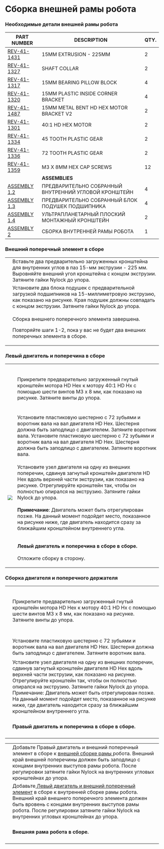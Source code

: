 # Сборка внешней рамы робота

### Необходимые детали внешней рамы робота

| **PART NUMBER**                                                                                                        | **DESCRIPTION**                                       | **QTY.** |
| ---------------------------------------------------------------------------------------------------------------------- | ----------------------------------------------------- | -------- |
| [REV-41-1431](https://www.revrobotics.com/rev-41-1431/)                                                                | 15MM EXTRUSION - 225MM                                | 2        |
| [REV-41-1327](https://www.revrobotics.com/rev-41-1327/)                                                                | SHAFT COLLAR                                          | 2        |
| [REV-41-1317](https://www.revrobotics.com/rev-41-1317/)                                                                | 15MM BEARING PILLOW BLOCK                             | 4        |
| [REV-41-1320](https://www.revrobotics.com/rev-41-1320/)                                                                | 15MM PLASTIC INSIDE CORNER BRACKET                    | 4        |
| [REV-41-1487](https://www.revrobotics.com/rev-41-1487/)                                                                | 15MM METAL BENT HD HEX MOTOR BRACKET V2               | 2        |
| [REV-41-1301](https://www.revrobotics.com/rev-41-1301/)                                                                | 40:1 HD HEX MOTOR                                     | 2        |
| [REV-41-1334](https://www.revrobotics.com/rev-41-1334/)                                                                | 45 TOOTH PLASTIC GEAR                                 | 2        |
| [REV-41-1336](https://www.revrobotics.com/rev-41-1336/)                                                                | 72 TOOTH PLASTIC GEAR                                 | 2        |
| [REV-41-1359](https://www.revrobotics.com/rev-41-1359/)                                                                | M3 X 8MM HEX CAP SCREWS                               | 12       |
|                                                                                                                        | **ASSEMBLIES**                                        |          |
| [ASSEMBLY 1.2](https://github.com/hectoxor/transhitlation/blob/main/build-guides/class-bot/broken-reference/README.md) | ПРЕДВАРИТЕЛЬНО СОБРАННЫЙ ВНУТРЕННИЙ УГЛОВОЙ КРОНШТЕЙН | 4        |
| [ASSEMBLY 1.3](https://github.com/hectoxor/transhitlation/blob/main/build-guides/class-bot/broken-reference/README.md) | ПРЕДВАРИТЕЛЬНО СОБРАННЫЙ БЛОК ПОДУШЕК ПОДШИПНИКА      | 4        |
| [ASSEMBLY 1.4](https://github.com/hectoxor/transhitlation/blob/main/build-guides/class-bot/broken-reference/README.md) | УЛЬТРАПЛАНЕТАРНЫЙ ПЛОСКИЙ МОНТАЖНЫЙ КРОНШТЕЙН         | 2        |
| [ASSEMBLY 2](https://github.com/hectoxor/transhitlation/blob/main/build-guides/class-bot/broken-reference/README.md)   | СБОРКА ВНУТРЕННЕЙ РАМЫ РОБОТА                         | 1        |

### Внешний поперечный элемент в сборе

|                                                                                                                                                                                                                                                                                                                        |                                                                                                                                                                                                                |
| ---------------------------------------------------------------------------------------------------------------------------------------------------------------------------------------------------------------------------------------------------------------------------------------------------------------------- | -------------------------------------------------------------------------------------------------------------------------------------------------------------------------------------------------------------- |
| <p>​</p><p><img src="https://2589213514-files.gitbook.io/~/files/v0/b/gitbook-legacy-files/o/assets%2F-M5yw0n8IneF5-9ybLjT%2F-MMRhIgLPv-irXg3_tVp%2F-MMRr2yy9h4zgoZQsTSv%2FEDU%20Kit_MCM%20-%20Add%20Corner%20Brackets.svg?alt=media&#x26;token=15e06c68-4662-44cb-ac72-2dfe7f98bbbe" alt="" data-size="original"></p> | Вставьте два предварительно загруженных кронштейна для внутренних углов в паз 15-мм экструзии - 225 мм. Выровняйте внешний угол кронштейна с концом экструзии. Затяните гайки Nylock до упора.                 |
| <p>​</p><p><img src="https://2589213514-files.gitbook.io/~/files/v0/b/gitbook-legacy-files/o/assets%2F-M5yw0n8IneF5-9ybLjT%2F-MMRhIgLPv-irXg3_tVp%2F-MMRrDEAReItK3F07YYz%2FEDU%20Kit_MCM%20-%20Add%20Pillow%20Blocks.svg?alt=media&#x26;token=6d61ad0f-17ae-422d-ac67-dcee6469185e" alt="" data-size="original"></p>   | Установите два блока подушек с предварительной загрузкой подшипников на 15-миллиметровую экструзию, как показано на рисунке. Края подушек должны совпадать с концом экструзии. Затяните гайки Nylock до упора. |
| <p>​</p><p><img src="https://2589213514-files.gitbook.io/~/files/v0/b/gitbook-legacy-files/o/assets%2F-M5yw0n8IneF5-9ybLjT%2F-MMRhIgLPv-irXg3_tVp%2F-MMRsHoICVA3S_Pu7ifV%2FEDU%20Kit_MCM%20-%20Complete.svg?alt=media&#x26;token=c3f51b1c-c0d9-4887-954e-ae37ed0532e4" alt="" data-size="original"></p>                | <p>Сборка внешнего поперечного элемента завершена.</p><p>Повторяйте шаги 1-2, пока у вас не будет два внешних поперечных элемента в сборе.</p>                                                                 |

### Левый двигатель и поперечина в сборе

|                                                                                                                                                                                                                                                                                                                                                                                                                                                                                                                                                                                                                                                                            |                                                                                                                                                                                                                                                                                                                                                                                                                                                                                               |
| -------------------------------------------------------------------------------------------------------------------------------------------------------------------------------------------------------------------------------------------------------------------------------------------------------------------------------------------------------------------------------------------------------------------------------------------------------------------------------------------------------------------------------------------------------------------------------------------------------------------------------------------------------------------------- | --------------------------------------------------------------------------------------------------------------------------------------------------------------------------------------------------------------------------------------------------------------------------------------------------------------------------------------------------------------------------------------------------------------------------------------------------------------------------------------------- |
| <p>​</p><p><img src="https://2589213514-files.gitbook.io/~/files/v0/b/gitbook-legacy-files/o/assets%2F-M5yw0n8IneF5-9ybLjT%2F-MMRhIgLPv-irXg3_tVp%2F-MMRtMb1W03T6Vou7f3-%2FEDU%20Kit_LMA%20-%20Add%20Bracket.svg?alt=media&#x26;token=0ecdad2a-c4b4-4c2f-8e15-5802bfd429c8" alt="" data-size="original"></p><p><strong>​</strong></p><p><strong>​</strong></p><p><img src="https://2589213514-files.gitbook.io/~/files/v0/b/gitbook-legacy-files/o/assets%2F-M5yw0n8IneF5-9ybLjT%2F-MMRhIgLPv-irXg3_tVp%2F-MMRtfm2haghINxIs7TK%2FEDU%20Kit_LMA-%20After%20adding%20Bracket.svg?alt=media&#x26;token=34b2434c-7293-4c9f-8be3-89fe2ca5103e" alt="" data-size="original"></p> | Прикрепите предварительно загруженный гнутый кронштейн мотора HD Hex к мотору 40:1 HD Hx с помощью шести винтов M3 x 8 мм, как показано на рисунке. Затяните винты до упора.                                                                                                                                                                                                                                                                                                                  |
| <p>​</p><p><img src="https://2589213514-files.gitbook.io/~/files/v0/b/gitbook-legacy-files/o/assets%2F-M5yw0n8IneF5-9ybLjT%2F-MMRhIgLPv-irXg3_tVp%2F-MMRv5WuHu0_vUanxgz8%2FEDU%20Kit_LMA%20-%20Add%20Gear%20and%20Collar.svg?alt=media&#x26;token=ce8aea8c-a5a5-4ee0-b90e-29cbea65e6ed" alt="" data-size="original"></p>                                                                                                                                                                                                                                                                                                                                                   | Установите пластиковую шестерню с 72 зубьями и воротник вала на вал двигателя HD Hex. Шестерня должна быть заподлицо с двигателем. Затяните воротник вала. Установите пластиковую шестерню с 72 зубьями и воротник вала на вал двигателя HD Hex. Шестерня должна быть заподлицо с двигателем. Затяните воротник вала.                                                                                                                                                                         |
| ![](https://2589213514-files.gitbook.io/\~/files/v0/b/gitbook-legacy-files/o/assets%2F-M5yw0n8IneF5-9ybLjT%2F-MMRhIgLPv-irXg3\_tVp%2F-MMRvI8fZ290UGstoTDs%2FEDU%20Kit\_LMCM%20-%20Add%20Motor%20Assembly.svg?alt=media\&token=fb777af8-164c-4dea-911d-fbaa7fe65619)                                                                                                                                                                                                                                                                                                                                                                                                        | <p>Установите узел двигателя на одну из внешних поперечин, сдвинув загнутый кронштейн двигателя HD Hex вдоль верхней части экструзии, как показано на рисунке. Отрегулируйте кронштейн так, чтобы он полностью опирался на экструзию. Затяните гайки Nylock до упора.<br><br><strong>Примечание</strong>: Двигатель может быть отрегулирован позже. На данный момент подойдет место, показанное на рисунке ниже, где двигатель находится сразу за ближайшим кронштейном внутреннего угла.</p> |
| <p>​</p><p><img src="https://2589213514-files.gitbook.io/~/files/v0/b/gitbook-legacy-files/o/assets%2F-M5yw0n8IneF5-9ybLjT%2F-MMRhIgLPv-irXg3_tVp%2F-MMRvXjNrFLyn161YpHq%2FEDU%20Kit_LMCM%20-%20Complete.svg?alt=media&#x26;token=0f79023d-3889-4611-a14e-b951bdf74b68" alt="" data-size="original"></p>                                                                                                                                                                                                                                                                                                                                                                   | <p><strong>Левый двигатель и поперечина в сборе в сборе.</strong><br><br>Отложите сборку в сторону.</p>                                                                                                                                                                                                                                                                                                                                                                                       |

### Сборка двигателя и поперечного держателя

|                                                                                                                                                                                                                                                                                                                                                                                                                                                                                                                                                                                                                                             |                                                                                                                                                                                                                                                                                                                                                                                                                                                                |
| ------------------------------------------------------------------------------------------------------------------------------------------------------------------------------------------------------------------------------------------------------------------------------------------------------------------------------------------------------------------------------------------------------------------------------------------------------------------------------------------------------------------------------------------------------------------------------------------------------------------------------------------- | -------------------------------------------------------------------------------------------------------------------------------------------------------------------------------------------------------------------------------------------------------------------------------------------------------------------------------------------------------------------------------------------------------------------------------------------------------------- |
| <p>​</p><p><img src="https://2589213514-files.gitbook.io/~/files/v0/b/gitbook-legacy-files/o/assets%2F-M5yw0n8IneF5-9ybLjT%2F-MMRhIgLPv-irXg3_tVp%2F-MMRvqhHG2NTl29elDAo%2FEDU%20Kit_RMA%20-%20Add%20Bracket.svg?alt=media&#x26;token=81391cb7-21b4-4646-a4b3-acd58cd51e5d" alt="" data-size="original"></p><p>​</p><p>​</p><p><img src="https://2589213514-files.gitbook.io/~/files/v0/b/gitbook-legacy-files/o/assets%2F-M5yw0n8IneF5-9ybLjT%2F-MMRhIgLPv-irXg3_tVp%2F-MMRvvPYK4gCVGGFePWD%2FEDU%20Kit_RMA%20-%20After%20Adding%20Bracket.svg?alt=media&#x26;token=ff4d8679-b350-4c86-be10-3988547780b8" alt="" data-size="original"></p> | Прикрепите предварительно загруженный гнутый кронштейн мотора HD Hex к мотору 40:1 HD Hx с помощью шести винтов M3 x 8 мм, как показано на рисунке. Затяните винты до упора.                                                                                                                                                                                                                                                                                   |
| <p>​</p><p><img src="https://2589213514-files.gitbook.io/~/files/v0/b/gitbook-legacy-files/o/assets%2F-M5yw0n8IneF5-9ybLjT%2F-MMRhIgLPv-irXg3_tVp%2F-MMRxAM6gRdgrce07rkU%2FEDU%20Kit_RMA%20-%20Add%20Gear%20and%20Collar.svg?alt=media&#x26;token=b66ca494-3d79-4cc0-899d-504b702815fc" alt="" data-size="original"></p>                                                                                                                                                                                                                                                                                                                    | Установите пластиковую шестерню с 72 зубьями и воротник вала на вал двигателя HD Hex. Шестерня должна быть заподлицо с двигателем. Затяните воротник вала.                                                                                                                                                                                                                                                                                                     |
| <p>​</p><p><img src="https://2589213514-files.gitbook.io/~/files/v0/b/gitbook-legacy-files/o/assets%2F-M5yw0n8IneF5-9ybLjT%2F-MMRhIgLPv-irXg3_tVp%2F-MMRxR0ZfiPClPUgWVHV%2FEDU%20Kit_RMCM%20-%20Add%20Motor.svg?alt=media&#x26;token=788683d6-ec7f-43cb-a179-375de3441728" alt="" data-size="original"></p>                                                                                                                                                                                                                                                                                                                                 | Установите узел двигателя на одну из внешних поперечин, сдвинув загнутый кронштейн двигателя HD Hex вдоль верхней части экструзии, как показано на рисунке. Отрегулируйте кронштейн так, чтобы он полностью опирался на экструзию. Затяните гайки Nylock до упора. Примечание: Двигатель может быть отрегулирован позже. На данный момент подойдет место, показанное на рисунке ниже, где двигатель находится сразу за ближайшим кронштейном внутреннего угла. |
| <p>​</p><p><img src="https://2589213514-files.gitbook.io/~/files/v0/b/gitbook-legacy-files/o/assets%2F-M5yw0n8IneF5-9ybLjT%2F-MMRhIgLPv-irXg3_tVp%2F-MMRxVHooLYHx-BGytav%2FEDU%20Kit_RMCM%20-%20Complete.svg?alt=media&#x26;token=9908aade-c66b-4dcc-b672-706231f976c2" alt="" data-size="original"></p>                                                                                                                                                                                                                                                                                                                                    | **Правый двигатель и поперечина в сборе в сборе.**                                                                                                                                                                                                                                                                                                                                                                                                             |

|                                                                                                                                                                                                                                                                                                                               |                                                                                                                                                                                                                                                                                                                                                                       |
| ----------------------------------------------------------------------------------------------------------------------------------------------------------------------------------------------------------------------------------------------------------------------------------------------------------------------------- | --------------------------------------------------------------------------------------------------------------------------------------------------------------------------------------------------------------------------------------------------------------------------------------------------------------------------------------------------------------------- |
| <p>​</p><p><img src="https://2589213514-files.gitbook.io/~/files/v0/b/gitbook-legacy-files/o/assets%2F-M5yw0n8IneF5-9ybLjT%2F-MMRhIgLPv-irXg3_tVp%2F-MMS61HzMt15fL7j5L2F%2FEDU%20Kit_Chassis%20Fram%20-%20Add%20First%20MCM.svg?alt=media&#x26;token=472c37b6-7289-4219-90b6-ed9326cc26ad" alt="" data-size="original"></p>   | Добавьте Правый двигатель и внешний поперечный элемент в сборе к [внешней сборке рамы ](external-robot-frame-assembly.md)робота. Внешний край внешней поперечины должен быть заподлицо с концами внутренних выступов рамы робота. После регулировки затяните гайки Nylock на внутренних угловых кронштейнах до упора.                                                 |
| <p>​</p><p><img src="https://2589213514-files.gitbook.io/~/files/v0/b/gitbook-legacy-files/o/assets%2F-M5yw0n8IneF5-9ybLjT%2F-MMRhIgLPv-irXg3_tVp%2F-MMS6cpOGjwqhnUAQmUb%2FEDU%20Kit_Chassis%20Frame%20-%20Add%20Second%20MCM.svg?alt=media&#x26;token=702972eb-7a26-432c-95c9-4b67bde67a58" alt="" data-size="original"></p> | Добавьте[ Левый двигатель и внешний поперечный элемент](external-robot-frame-assembly.md#levyi-dvigatel-i-poperechina-v-sbore) в сборе к внутренней сборке рамы робота. Внешний край внешнего поперечного элемента должен быть вровень с концами внутренних выступов рамы робота. После регулировки затяните гайки Nylock на внутренних угловых кронштейнах до упора. |
| <p>​</p><p><img src="https://2589213514-files.gitbook.io/~/files/v0/b/gitbook-legacy-files/o/assets%2F-M5yw0n8IneF5-9ybLjT%2F-MMRhIgLPv-irXg3_tVp%2F-MMS6l6Y81T_nGiNWMST%2FEDU%20Kit_Chassis%20Frame%20-%20Complete.svg?alt=media&#x26;token=eae4efc0-ac8f-4147-aacd-18ead5529222" alt="" data-size="original"></p>           | **Внешняя рама робота в сборе.**                                                                                                                                                                                                                                                                                                                                      |
